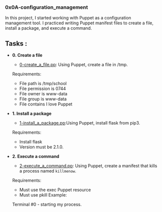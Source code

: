 ### 0x0A-configuration_management

In this project, I started working with Puppet as a configuration management
tool. I practiced writing Puppet manifest files to create a file, install a
package, and execute a command.

## Tasks :

* **0. Create a file**
  * [0-create_a_file.pp](./0-create_a_file.pp): Using Puppet, create a file in /tmp.

  Requirements:

    * File path is /tmp/school
    * File permission is 0744
    * File owner is www-data
    * File group is www-data
    * File contains I love Puppet

* **1. Install a package**
  * [1-install_a_package.pp](./1-install_a_package.pp):Using Puppet, install flask from pip3.

  Requirements:

    * Install flask
    * Version must be 2.1.0.

* **2. Execute a command**
  * [2-execute_a_command.pp](./2-execute_a_command.pp): Using Puppet, create a manifest that kills a process named `killmenow`.

  Requirements:

    * Must use the exec Puppet resource
    * Must use pkill
  Example:

  Terminal #0 - starting my process.
